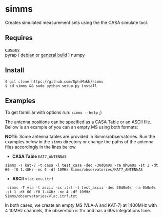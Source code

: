 simms
=====

Creates simulated measurement sets using the the CASA simulate tool. 

Requires
-----
[casapy](http://casa.nrao.edu/casa_obtaining.shtml)  
pyrap ( [debian](https://launchpad.net/~ska-sa/+archive/ubuntu/main) or [general build](https://code.google.com/p/pyrap/wiki/BuildInstructions)  )
numpy


Install 
---
```
$ git clone https://github.com/SpheMakh/simms
$ cd simms && sudo python setup.py install 
```

Examples
------
To get farmiliar with options run: `simms --help` ;)

The antenna positions can be specified as a CASA Table or an ASCII file. Bellow is an example of you can an empty MS using both formats:

**NOTE**: Some antenna tables are provided in Simms/observatories. Run the examples below in the `simms` directory or change the paths of the antenna files accordingly in the lines bellow. 

* **CASA Table** `KAT7_ANTENNAS`
```
simms -T kat-7 -t casa -l test_casa -dec -30d0m0s -ra 0h0m0s -st 1 -dt 60 -f0 1.4GHz -nc 4 -df 10MHz Simms/observatories/KAT7_ANTENNAS
```

* **ASCII**   `vlac.enu.itrf`
```
 simms -T vla -t ascii -cs itrf -l test_ascii -dec 30d0m0s -ra 0h0m0s -st 1 -dt 60 -f0 1.4GHz -nc 4 -df 10MHz Simms/observatories/vlac.itrf.txt
```

In both cases, we create an empty MS (VLA-A and KAT-7) at 1400MHz with 4 10MHz channels, the observtion is 1hr and has a 60s integrations time.
